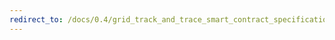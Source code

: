 ```yaml
---
redirect_to: /docs/0.4/grid_track_and_trace_smart_contract_specification.md
---
```


<!--
  Copyright 2018-2020 Cargill Incorporated
  Licensed under Creative Commons Attribution 4.0 International License
  https://creativecommons.org/licenses/by/4.0/
-->
